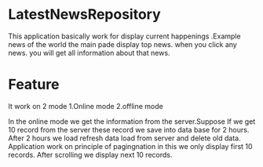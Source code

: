 # LatestNewsRepository 
This application basically work for display current happenings .Example news of the world the main pade display top news.
when you click any news.
you will get all information about that news.
# Feature
It work on 2 mode
1.Online mode
2.offline mode

In the online mode we get the information from the server.Suppose If we get 10 record from the server these record we save into data base for 2 hours. After 2 hours we load refresh data load from server and delete old data.
Application work on principle of pagingnation in this we only display first 10 records. After scrolling we display next 10 records.
